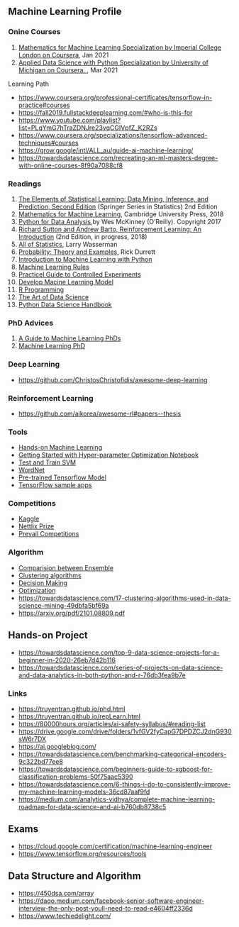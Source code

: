 ## Machine Learning Profile

### Onine Courses


1. [Mathematics for Machine Learning Specialization by Imperial College London on Coursera](https://www.coursera.org/account/accomplishments/specialization/2QY6YTR8F3V9), Jan 2021
2. [Applied Data Science with Python Specialization by University of Michigan on Coursera. ](https://www.coursera.org/account/accomplishments/specialization/PVWQT2SKQQUF), Mar 2021


Learning Path
- https://www.coursera.org/professional-certificates/tensorflow-in-practice#courses
- https://fall2019.fullstackdeeplearning.com/#who-is-this-for
- https://www.youtube.com/playlist?list=PLqYmG7hTraZDNJre23vqCGIVpfZ_K2RZs
- https://www.coursera.org/specializations/tensorflow-advanced-techniques#courses
- https://grow.google/intl/ALL_au/guide-ai-machine-learning/
- https://towardsdatascience.com/recreating-an-ml-masters-degree-with-online-courses-8f90a7088cf8

### Readings

1. [The Elements of Statistical Learning: Data Mining, Inference, and Prediction, Second Edition](https://web.stanford.edu/~hastie/ElemStatLearn/printings/ESLII_print12_toc.pdf) (Springer Series in Statistics) 2nd Edition
2. [Mathematics for Machine Learning](https://mml-book.github.io/), Cambridge University Press, 2018
3. [Python for Data Analysis](https://drive.google.com/file/d/1lQsm_jsIvVFtK9h8BvFgcydIDsaKf_t0/view?usp=sharing),by Wes McKinney (O’Reilly). Copyright 2017 
4. [Richard Sutton and Andrew Barto, Reinforcement Learning: An Introduction](http://incompleteideas.net/book/RLbook2018.pdf) (2nd Edition, in progress, 2018)
5. [All of Statistics](https://www.ic.unicamp.br/~wainer/cursos/1s2013/ml/livro.pdf), Larry Wasserman
6. [Probability: Theory and Examples](https://www.ic.unicamp.br/~wainer/cursos/1s2013/ml/livro.pdf), Rick Durrett
7. [Introduction to Machine Learning with Python](https://github.com/nngu6036/ML/blob/master/Introduction%20to%20Machine%20Learning%20with%20Python%20(%20PDFDrive%20)-min.pdf)
8. [Machine Learning Rules](http://martin.zinkevich.org/rules_of_ml/rules_of_ml.pdf)
9. [Practicel Guide to Controlled Experiments](https://ai.stanford.edu/~ronnyk/2007GuideControlledExperiments.pdf)
10. [Develop Macine Learning Model](https://towardsdatascience.com/machine-learning-general-process-8f1b510bd8af)
11. [R Programming](https://www.cs.upc.edu/~robert/teaching/estadistica/rprogramming.pdf)
12. [The Art of Data Science](http://bedford-computing.co.uk/learning/wp-content/uploads/2016/09/artofdatascience.pdf)
13. [Python Data Science Handbook](https://jakevdp.github.io/PythonDataScienceHandbook/)

### PhD Advices

1. [A Guide to Machine Learning PhDs](https://blog.ycombinator.com/a-guide-to-machine-learning-phds/)
2. [Machine Learning PhD](https://80000hours.org/career-reviews/machine-learning-phd/)

### Deep Learning
- https://github.com/ChristosChristofidis/awesome-deep-learning

### Reinforcement Learning
- https://github.com/aikorea/awesome-rl#papers--thesis

### Tools
- [Hands-on Machine Learning](https://github.com/ageron/handson-ml2)
- [Getting Started with Hyper-parameter Optimization Notebook](https://www.kaggle.com/pashupatigupta/getting-started-with-hyper-parameter-optimization)
- [Test and Train SVM](https://www.kaggle.com/vahidehdashti/test-train-evaluation-iris-svm)
- [WordNet](http://www.nltk.org/howto/wordnet.html)
- [Pre-trained Tensorflow Model](https://github.com/tensorflow/tfjs-models)
- [TensorFlow sample apps](https://www.tensorflow.org/lite/examples/)

### Competitions
- [Kaggle](https://www.kaggle.com/competitions)
- [Nettlix Prize](https://www.netflixprize.com/index.html)
- [Prevail Competitions](https://mlcontests.com/)

### Algorithm
- [Comparision between Ensemble](https://towardsdatascience.com/catboost-vs-light-gbm-vs-xgboost-5f93620723db)
- [Clustering algorithms](https://www.freecodecamp.org/news/how-machines-make-sense-of-big-data-an-introduction-to-clustering-algorithms-4bd97d4fbaba/)
- [Decision Making](https://algorithmsbook.com/)
- [Optimization](https://algorithmsbook.com/optimization/)
- https://towardsdatascience.com/17-clustering-algorithms-used-in-data-science-mining-49dbfa5bf69a
- https://arxiv.org/pdf/2101.08809.pdf

## Hands-on Project
- https://towardsdatascience.com/top-9-data-science-projects-for-a-beginner-in-2020-26eb7d42b116
- https://towardsdatascience.com/series-of-projects-on-data-science-and-data-analytics-in-both-python-and-r-76db3fea9b7e

### Links

- https://truyentran.github.io/phd.html
- https://truyentran.github.io/repLearn.html
- https://80000hours.org/articles/ai-safety-syllabus/#reading-list
- https://drive.google.com/drive/folders/1vfGV2fyCapG7DPDZCJ2dnG930sW6r7DX
- https://ai.googleblog.com/
- https://towardsdatascience.com/benchmarking-categorical-encoders-9c322bd77ee8
- https://towardsdatascience.com/beginners-guide-to-xgboost-for-classification-problems-50f75aac5390
- https://towardsdatascience.com/6-things-i-do-to-consistently-improve-my-machine-learning-models-36cd87aaf9fd
- https://medium.com/analytics-vidhya/complete-machine-learning-roadmap-for-data-science-and-ai-b760db8738c5

## Exams
- https://cloud.google.com/certification/machine-learning-engineer
- https://www.tensorflow.org/resources/tools

## Data Structure and Algorithm
- https://450dsa.com/array
- https://daqo.medium.com/facebook-senior-software-engineer-interview-the-only-post-youll-need-to-read-e4604ff2336d
- https://www.techiedelight.com/
